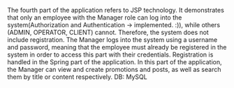 The fourth part of the application refers to JSP technology. It demonstrates that only an employee with the Manager role can log into the system(Authorization and Authentication -> implemented. :)),
while others (ADMIN, OPERATOR, CLIENT) cannot. Therefore, the system does not include registration. The Manager logs into the system using a username
and password, meaning that the employee must already be registered in the system in order to access this part with their credentials. Registration
is handled in the Spring part of the application.
In this part of the application, the Manager can view and create promotions and posts, as well as search them by title or content respectively.
DB: MySQL
